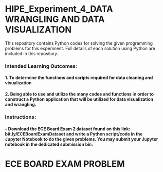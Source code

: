 # HIPE_Experiment_4_DATA WRANGLING AND DATA VISUALIZATION

This repository contains Python codes for solving the given programming problems for this experiment. Full details of each solution using Python are included in this repository.

### Intended Learning Outcomes:
#### 1. To determine the functions and scripts required for data cleaning and visualization
#### 2. Being able to use and utilize the many codes and functions in order to construct a Python application that will be utilized for data visualization and wrangling.

### Instructions: 
#### - Download the ECE Board Exam 2 dataset found on this link: bit.ly/ECEBoardExamDataset and write a Python script/code in the Jupyter Notebook to do the given problems. You may submit your Jupyter notebook in the dedicated submission bin.

# ECE BOARD EXAM PROBLEM 
